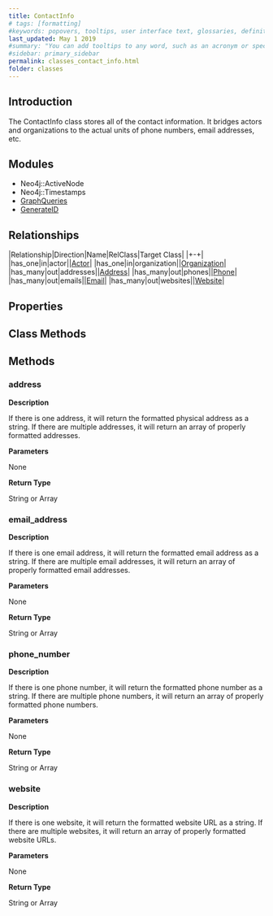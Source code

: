 ```yaml
---
title: ContactInfo
# tags: [formatting]
#keywords: popovers, tooltips, user interface text, glossaries, definitions
last_updated: May 1 2019
#summary: "You can add tooltips to any word, such as an acronym or specialized term. Tooltips work well for glossary definitions, because you don't have to keep repeating the definition, nor do you assume the reader already knows the word's meaning."
#sidebar: primary_sidebar
permalink: classes_contact_info.html
folder: classes
---
```


## Introduction

The ContactInfo class stores all of the contact information. It bridges actors and organizations to the actual units of phone numbers, email addresses, etc.

## Modules

* Neo4j::ActiveNode
* Neo4j::Timestamps
* [GraphQueries](/modules_graph_queries.html)
* [GenerateID](/modules_generate_id)

## Relationships

|Relationship|Direction|Name|RelClass|Target Class|
|+-+|
|has_one|in|actor||[Actor](/classes_actor.html)|
|has_one|in|organization||[Organization](/classes_organization.html)|
|has_many|out|addresses||[Address](/classes_address.html)|
|has_many|out|phones||[Phone](/classes_phone.html)|
|has_many|out|emails||[Email](/classes_email.html)|
|has_many|out|websites||[Website](/classes_website.html)|

## Properties

## Class Methods

## Methods

### address

__Description__

If there is one address, it will return the formatted physical address as a string. If there are multiple addresses, it will return an array of properly formatted addresses.

__Parameters__

None

__Return Type__

String or Array

### email_address

__Description__

If there is one email address, it will return the formatted email address as a string. If there are multiple email addresses, it will return an array of properly formatted email addresses.

__Parameters__

None

__Return Type__

String or Array

### phone_number

__Description__

If there is one phone number, it will return the formatted phone number as a string. If there are multiple phone numbers, it will return an array of properly formatted phone numbers.

__Parameters__

None

__Return Type__

String or Array

### website

__Description__

If there is one website, it will return the formatted website URL as a string. If there are multiple websites, it will return an array of properly formatted website URLs.

__Parameters__

None

__Return Type__

String or Array
